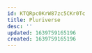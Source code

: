 ```yaml
---
id: KTQRpc0KrW87zc5CKr0Tc
title: Pluriverse
desc: ''
updated: 1639759165196
created: 1639759165196
---
```



